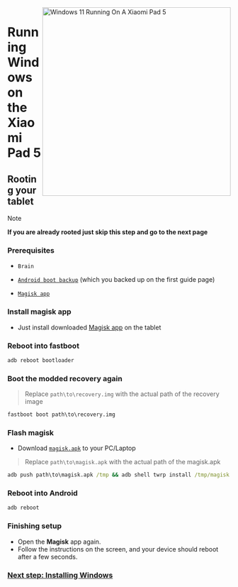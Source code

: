 <img align="right" src="https://raw.githubusercontent.com/erdilS/Port-Windows-11-Xiaomi-Pad-5/main/nabu.png" width="425" alt="Windows 11 Running On A Xiaomi Pad 5">

# Running Windows on the Xiaomi Pad 5

## Rooting your tablet
> [!NOTE]
> **If you are already rooted just skip this step and go to the next page**

### Prerequisites
- ```Brain```
  
- [```Android boot backup```](/guide/English/1-partition-en.md#Make-a-backup-of-your-existing-boot-image) (which you backed up on the first guide page)

- [```Magisk app```](https://github.com/topjohnwu/Magisk/releases/latest)

### Install magisk app
- Just install downloaded [Magisk app](https://github.com/topjohnwu/Magisk/releases/latest) on the tablet

### Reboot into fastboot
```cmd
adb reboot bootloader
```

### Boot the modded recovery again
> Replace `path\to\recovery.img` with the actual path of the recovery image
```cmd
fastboot boot path\to\recovery.img
```

### Flash magisk 
- Download [`magisk.apk`](https://github.com/topjohnwu/Magisk/releases/latest)
 to your PC/Laptop 
> Replace `path\to\magisk.apk` with the actual path of the magisk.apk
```cmd
adb push path\to\magisk.apk /tmp && adb shell twrp install /tmp/magisk.apk
```

### Reboot into Android
```cmd
adb reboot
```

### Finishing setup
- Open the **Magisk** app again.
- Follow the instructions on the screen, and your device should reboot after a few seconds.

### [Next step: Installing Windows](/guide/English/3-install-en.md)

